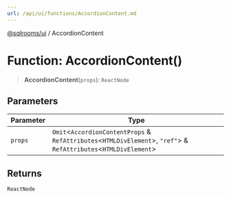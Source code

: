 ```yaml
---
url: /api/ui/functions/AccordionContent.md
---
```

[@sqlrooms/ui](../index.md) / AccordionContent

# Function: AccordionContent()

> **AccordionContent**(`props`): `ReactNode`

## Parameters

| Parameter | Type |
| ------ | ------ |
| `props` | `Omit`<`AccordionContentProps` & `RefAttributes`<`HTMLDivElement`>, `"ref"`> & `RefAttributes`<`HTMLDivElement`> |

## Returns

`ReactNode`
